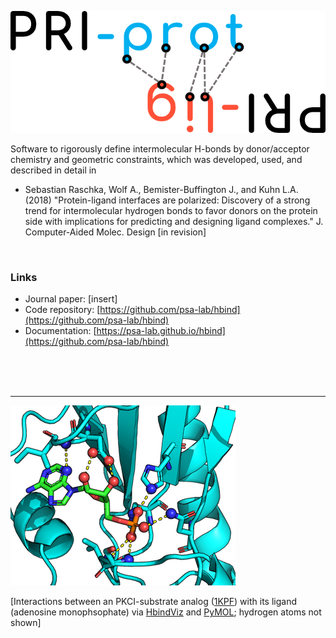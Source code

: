 ![](images/pri-logo.png)


Software to rigorously define intermolecular H-bonds by donor/acceptor chemistry and geometric constraints, which was developed, used, and described in detail in 

- Sebastian Raschka, Wolf A., Bemister-Buffington J., and Kuhn L.A. (2018) 
"Protein-ligand interfaces are polarized: Discovery of a strong trend for intermolecular hydrogen bonds to favor donors on the protein side with implications for predicting and designing ligand complexes." J. Computer-Aided Molec. Design [in revision]

<br>

### Links

- Journal paper: [insert]
- Code repository: [https://github.com/psa-lab/hbind](https://github.com/psa-lab/hbind)
- Documentation: [https://psa-lab.github.io/hbind](https://github.com/psa-lab/hbind)

<br>
<br>
<br>


---


![](images/1kpf_interact.png)

[Interactions between an PKCI-substrate analog ([1KPF](https://www.rcsb.org/pdb/explore.do?structureId=1kpf))  with its ligand (adenosine monophsophate) via [HbindViz](https://github.com/rasbt/HbindViz) and [PyMOL](https://pymol.org); hydrogen atoms not shown]
